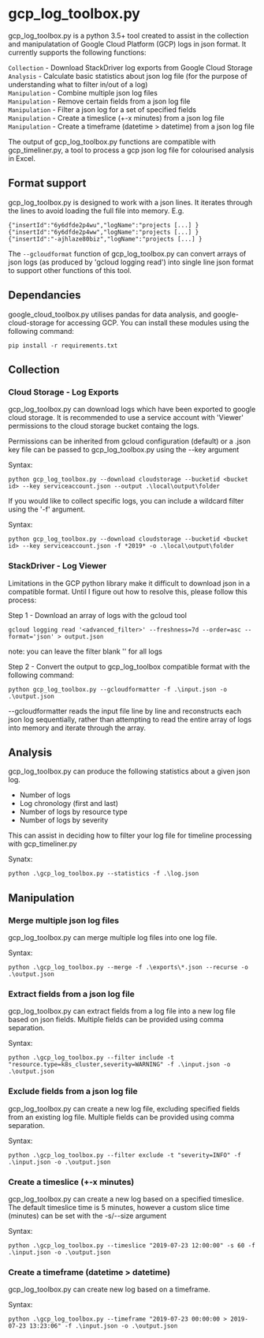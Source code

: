 # gcp_log_toolbox.py    
gcp_log_toolbox.py is a python 3.5+ tool created to assist in the collection and manipulatation of Google Cloud Platform (GCP) logs in json format. It currently supports the following functions:  

`Collection` - Download StackDriver log exports from Google Cloud Storage  
`Analysis` - Calculate basic statistics about json log file (for the purpose of understanding what to filter in/out of a log)  
`Manipulation` - Combine multiple json log files  
`Manipulation` - Remove certain fields from a json log file  
`Manipulation` - Filter a json log for a set of specified fields  
`Manipulation` - Create a timeslice (+-x minutes) from a json log file  
`Manipulation` - Create a timeframe (datetime > datetime) from a json log file

The output of gcp_log_toolbox.py functions are compatible with gcp_timeliner.py, a tool to process a gcp json log file for colourised analysis in Excel.

## Format support
gcp_log_toolbox.py is designed to work with a json lines. It iterates through the lines to avoid loading the full file into memory. E.g.
```
{"insertId":"6y6dfde2p4wu","logName":"projects [...] }
{"insertId":"6y6dfde2p4ww","logName":"projects [...] }
{"insertId":"-ajhlaze80biz","logName":"projects [...] }
```

The `--gcloudformat` function of gcp_log_toolbox.py can convert arrays of json logs (as produced by 'gcloud logging read') into single line json format to support other functions of this tool.

## Dependancies
google_cloud_toolbox.py utilises pandas for data analysis, and google-cloud-storage for accessing GCP. You can install these modules using the following command:
```
pip install -r requirements.txt
```

## Collection

### Cloud Storage - Log Exports

gcp_log_toolbox.py can download logs which have been exported to google cloud storage. It is recommended to use a service account with 'Viewer' permissions to the cloud storage bucket containg the logs. 

Permissions can be inherited from gcloud configuration (default) or a .json key file can be passed to gcp_log_toolbox.py using the --key argument

Syntax:
```
python gcp_log_toolbox.py --download cloudstorage --bucketid <bucket id> --key serviceaccount.json --output .\local\output\folder
```
If you would like to collect specific logs, you can include a wildcard filter using the '-f' argument.  

Syntax:
```
python gcp_log_toolbox.py --download cloudstorage --bucketid <bucket id> --key serviceaccount.json -f *2019* -o .\local\output\folder
```

### StackDriver - Log Viewer
Limitations in the GCP python library make it difficult to download json in a compatible format.
Until I figure out how to resolve this, please follow this process:

Step 1 - Download an array of logs with the gcloud tool
```
gcloud logging read '<advanced_filter>' --freshness=7d --order=asc --format='json' > output.json  
```
note: you can leave the filter blank '' for all logs


Step 2 - Convert the output to gcp_log_toolbox compatible format with the following command:
```
python gcp_log_toolbox.py --gcloudformatter -f .\input.json -o .\output.json
```

--gcloudformatter reads the input file line by line and reconstructs each json log sequentially, rather than attempting to read the entire array of logs into memory and iterate through the array.

## Analysis
gcp_log_toolbox.py can produce the following statistics about a given json log.
* Number of logs
* Log chronology (first and last)
* Number of logs by resource type
* Number of logs by severity

This can assist in deciding how to filter your log file for timeline processing with gcp_timeliner.py

 Synatx:  
```
python .\gcp_log_toolbox.py --statistics -f .\log.json
```

## Manipulation

### Merge multiple json log files  
gcp_log_toolbox.py can merge multiple log files into one log file.

Syntax:
```
python .\gcp_log_toolbox.py --merge -f .\exports\*.json --recurse -o .\output.json
```

### Extract fields from a json log file 
gcp_log_toolbox.py can extract fields from a log file into a new log file based on json fields. Multiple fields can be provided using comma separation.

Syntax:
```
python .\gcp_log_toolbox.py --filter include -t "resource.type=k8s_cluster,severity=WARNING" -f .\input.json -o .\output.json
```

### Exclude fields from a json log file 
gcp_log_toolbox.py can create a new log file, excluding specified fields from an existing log file. Multiple fields can be provided using comma separation.

Syntax:
```
python .\gcp_log_toolbox.py --filter exclude -t "severity=INFO" -f .\input.json -o .\output.json
```

### Create a timeslice (+-x minutes)  
gcp_log_toolbox.py can create a new log based on a specified timeslice. The default timeslice time is 5 minutes, however a custom slice time (minutes) can be set with the -s/--size argument

Syntax:
```
python .\gcp_log_toolbox.py --timeslice "2019-07-23 12:00:00" -s 60 -f .\input.json -o .\output.json
```

### Create a timeframe (datetime > datetime)  
gcp_log_toolbox.py can create new log based on a timeframe. 

Syntax:
```
python .\gcp_log_toolbox.py --timeframe "2019-07-23 00:00:00 > 2019-07-23 13:23:06" -f .\input.json -o .\output.json
```

